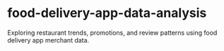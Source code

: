 # food-delivery-app-data-analysis
Exploring restaurant trends, promotions, and review patterns using food delivery app merchant data.
